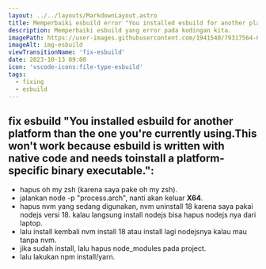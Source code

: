 ```yaml
---
layout: ../../layouts/MarkdownLayout.astro
title: Memperbaiki esbuild error "You installed esbuild for another platform than the one you're currently using.This won't work because esbuild is written with native code and needs toinstall ..."
description: Memperbaiki esbuild yang error pada kodingan kita.
imagePath: https://user-images.githubusercontent.com/1941540/79317564-6a81a980-7f38-11ea-9817-1a668c618fce.png
imageAlt: img-esbuild
viewTransitionName: 'fix-esbuild'
date: 2023-10-13 09:00
icon: 'vscode-icons:file-type-esbuild'
tags:
  - fixing
  - esbuild
---
```


## fix esbuild "You installed esbuild for another platform than the one you're currently using.This won't work because esbuild is written with native code and needs toinstall a platform-specific binary executable.":

- hapus oh my zsh (karena saya pake oh my zsh).
- jalankan node -p "process.arch", nanti akan keluar <b>X64</b>.
- hapus nvm yang sedang digunakan, nvm uninstall 18 karena saya pakai nodejs versi 18. kalau langsung install nodejs bisa hapus nodejs nya dari laptop.
- lalu install kembali nvm install 18 atau install lagi nodejsnya kalau mau tanpa nvm.
- jika sudah install, lalu hapus node_modules pada project.
- lalu lakukan npm install/yarn.
